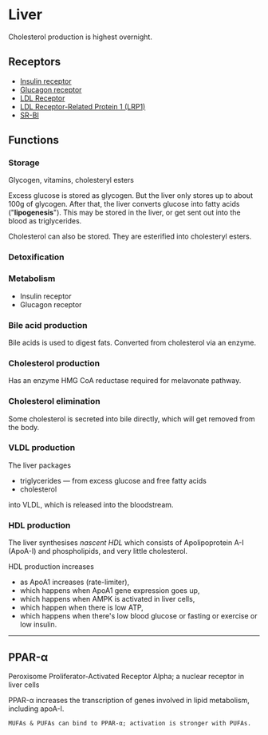 # Liver

Cholesterol production is highest overnight.

## Receptors

- [Insulin receptor]()
- [Glucagon receptor]()
- [LDL Receptor]()
- [LDL Receptor-Related Protein 1 (LRP1)]()
- [SR-BI]()

## Functions

### Storage

Glycogen, vitamins, cholesteryl esters

Excess glucose is stored as glycogen. But the liver only stores up to about 100g of glycogen. After that, the liver converts glucose into fatty acids ("**lipogenesis**"). This may be stored in the liver, or get sent out into the blood as triglycerides.

Cholesterol can also be stored. They are esterified into cholesteryl esters.

### Detoxification

### Metabolism

* Insulin receptor
* Glucagon receptor

### Bile acid production

Bile acids is used to digest fats. Converted from cholesterol via an enzyme. 

### Cholesterol production

Has an enzyme HMG CoA reductase required for melavonate pathway.

### Cholesterol elimination

Some cholesterol is secreted into bile directly, which will get removed from the body.

### VLDL production

The liver packages
* triglycerides — from excess glucose and free fatty acids
* cholesterol 

into VLDL, which is released into the bloodstream.

### HDL production

The liver synthesises _nascent HDL_ which consists of Apolipoprotein A-I (ApoA-I) and phospholipids, and very little cholesterol.

HDL production increases 
* as ApoA1 increases (rate-limiter),
* which happens when ApoA1 gene expression goes up,
* which happens when AMPK is activated in liver cells,
* which happen when there is low ATP,
* which happens when there's low blood glucose or fasting or exercise or low insulin. 

---

## PPAR-α

Peroxisome Proliferator-Activated Receptor Alpha; a nuclear receptor in liver cells

PPAR-α increases the transcription of genes involved in lipid metabolism, including apoA-I.

~~~admonish tip title="Ligands"
MUFAs & PUFAs can bind to PPAR-α; activation is stronger with PUFAs.
~~~
